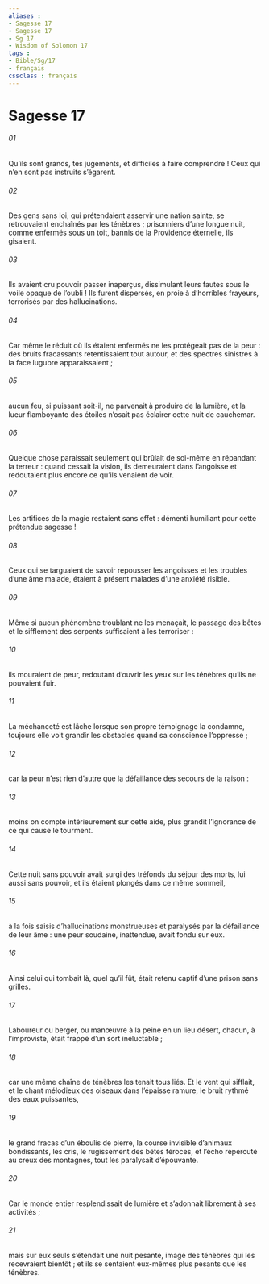 ```yaml
---
aliases : 
- Sagesse 17
- Sagesse 17
- Sg 17
- Wisdom of Solomon 17
tags : 
- Bible/Sg/17
- français
cssclass : français
---
```


# Sagesse 17

###### 01
Qu’ils sont grands, tes jugements,
et difficiles à faire comprendre !
Ceux qui n’en sont pas instruits s’égarent.
###### 02
Des gens sans loi, qui prétendaient asservir une nation sainte,
se retrouvaient enchaînés par les ténèbres ;
prisonniers d’une longue nuit,
comme enfermés sous un toit,
bannis de la Providence éternelle,
ils gisaient.
###### 03
Ils avaient cru pouvoir passer inaperçus,
dissimulant leurs fautes sous le voile opaque de l’oubli !
Ils furent dispersés, en proie à d’horribles frayeurs,
terrorisés par des hallucinations.
###### 04
Car même le réduit où ils étaient enfermés
ne les protégeait pas de la peur :
des bruits fracassants retentissaient tout autour,
et des spectres sinistres à la face lugubre apparaissaient ;
###### 05
aucun feu, si puissant soit-il,
ne parvenait à produire de la lumière,
et la lueur flamboyante des étoiles
n’osait pas éclairer cette nuit de cauchemar.
###### 06
Quelque chose paraissait seulement
qui brûlait de soi-même en répandant la terreur :
quand cessait la vision, ils demeuraient dans l’angoisse
et redoutaient plus encore ce qu’ils venaient de voir.
###### 07
Les artifices de la magie restaient sans effet :
démenti humiliant pour cette prétendue sagesse !
###### 08
Ceux qui se targuaient de savoir repousser
les angoisses et les troubles d’une âme malade,
étaient à présent malades d’une anxiété risible.
###### 09
Même si aucun phénomène troublant ne les menaçait,
le passage des bêtes et le sifflement des serpents
suffisaient à les terroriser :
###### 10
ils mouraient de peur,
redoutant d’ouvrir les yeux
sur les ténèbres qu’ils ne pouvaient fuir.
###### 11
La méchanceté est lâche
lorsque son propre témoignage la condamne,
toujours elle voit grandir les obstacles
quand sa conscience l’oppresse ;
###### 12
car la peur n’est rien d’autre
que la défaillance des secours de la raison :
###### 13
moins on compte intérieurement sur cette aide,
plus grandit l’ignorance de ce qui cause le tourment.
###### 14
Cette nuit sans pouvoir avait surgi
des tréfonds du séjour des morts, lui aussi sans pouvoir,
et ils étaient plongés dans ce même sommeil,
###### 15
à la fois saisis d’hallucinations monstrueuses
et paralysés par la défaillance de leur âme :
une peur soudaine, inattendue, avait fondu sur eux.
###### 16
Ainsi celui qui tombait là, quel qu’il fût,
était retenu captif d’une prison sans grilles.
###### 17
Laboureur ou berger,
ou manœuvre à la peine en un lieu désert,
chacun, à l’improviste, était frappé d’un sort inéluctable ;
###### 18
car une même chaîne de ténèbres les tenait tous liés.
Et le vent qui sifflait,
et le chant mélodieux des oiseaux dans l’épaisse ramure,
le bruit rythmé des eaux puissantes,
###### 19
le grand fracas d’un éboulis de pierre,
la course invisible d’animaux bondissants,
les cris, le rugissement des bêtes féroces,
et l’écho répercuté au creux des montagnes,
tout les paralysait d’épouvante.
###### 20
Car le monde entier resplendissait de lumière
et s’adonnait librement à ses activités ;
###### 21
mais sur eux seuls s’étendait une nuit pesante,
image des ténèbres qui les recevraient bientôt ;
et ils se sentaient eux-mêmes plus pesants que les ténèbres.
